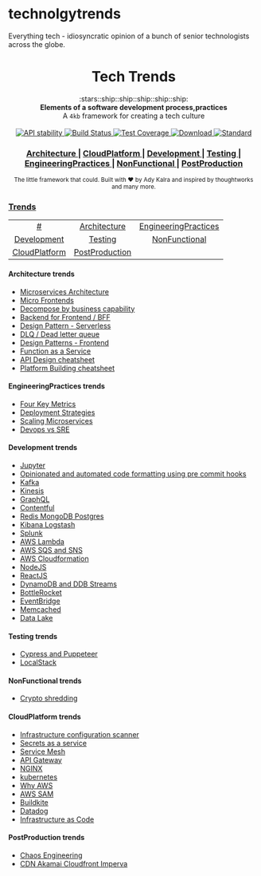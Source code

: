 # technolgytrends
Everything tech - idiosyncratic opinion of a bunch of senior technologists across the globe.

<h1 align="center">Tech Trends</h1>

<div align="center">
  :stars::ship::ship::ship::ship::ship:
</div>
<div align="center">
  <strong>Elements of a software development process,practices</strong>
</div>
<div align="center">
  A <code>4kb</code> framework for creating a tech culture
</div>

<br />

<div align="center">
  <!-- Stability -->
  <a href="https://nodejs.org/api/documentation.html#documentation_stability_index">
    <img src="https://img.shields.io/badge/stability-experimental-orange.svg?style=flat-square"
      alt="API stability" />
  </a>  
  <!-- Build Status -->
  <a href="https://travis-ci.org/choojs/choo">
    <img src="https://img.shields.io/travis/choojs/choo/master.svg?style=flat-square"
      alt="Build Status" />
  </a>
  <!-- Test Coverage -->
  <a href="https://codecov.io/github/choojs/choo">
    <img src="https://img.shields.io/codecov/c/github/choojs/choo/master.svg?style=flat-square"
      alt="Test Coverage" />
  </a>
  <!-- Downloads -->
  <a href="https://npmjs.org/package/choo">
    <img src="https://img.shields.io/npm/dt/choo.svg?style=flat-square"
      alt="Download" />
  </a>
  <!-- Standard -->
  <a href="https://standardjs.com">
    <img src="https://img.shields.io/badge/code%20style-standard-brightgreen.svg?style=flat-square"
      alt="Standard" />
  </a>
</div>

<div align="center">
  <h3>
    <a href="https://github.com/AdyKalra/technolgytrends/tree/master/Architecture%20trends">
      Architecture 
    </a>
    <span> | </span>
    <a href="https://github.com/AdyKalra/technolgytrends/tree/master/CloudPlatform%20trends">
      CloudPlatform 
    </a>
    <span> | </span>
    <a href="https://github.com/AdyKalra/technolgytrends/tree/master/Development%20trends">
      Development 
    </a>
    <span> | </span>
    <a href="https://github.com/AdyKalra/technolgytrends/tree/master/Testing%20trends">
      Testing 
    </a>
    <span> | </span>
    <a href="https://github.com/AdyKalra/technolgytrends/tree/master/EngineeringPractices%20trends">
      EngineeringPractices 
    </a>
     <span> | </span>
     <a href="https://github.com/AdyKalra/technolgytrends/tree/master/NonFunctional%20trends">
      NonFunctional  
    </a>    
     <span> | </span>
     <a href="https://github.com/AdyKalra/technolgytrends/tree/master/PostProduction%20trends">
      PostProduction  
    </a>
    </h3>
</div>

<div align="center">
  <sub>The little framework that could. Built with ❤︎ by
  Ady Kalra</a> and
    inspired by thoughtworks and many more.
  </a>
</div>

### [Trends](#trends-1)
|     |     |     |   
|:-:  |:-:  |:-:  |
| [#](#-trends) 	| [Architecture](#Architecture-trends) 	| [EngineeringPractices](#EngineeringPractices-trends) |
| [Development](#Development-trends) 	| [Testing](#c-trends) 	| [NonFunctional](#NonFunctional-trends) 	| 
| [CloudPlatform](#CloudPlatform-trends) 	| [PostProduction](#PostProduction-trends) 	| 


#### Architecture trends
- [Microservices Architecture](https://github.com/AdyKalra/technolgytrends/blob/master/Architecture%20trends/Microservice%20Architecture.md)
- [Micro Frontends](https://github.com/AdyKalra/technolgytrends/blob/master/Architecture%20trends/Micro%20Frontends.md)
- [Decompose by business capability](https://github.com/AdyKalra/technolgytrends/blob/master/Architecture%20trends/Pattern%20:%20Decompose%20by%20business%20capability.md)
- [Backend for Frontend / BFF](https://github.com/AdyKalra/technolgytrends/blob/master/Architecture%20trends/BFF.md)
- [Design Pattern - Serverless](https://github.com/AdyKalra/technolgytrends/blob/master/Architecture%20trends/Design%20Patterns%20-%20Serverless.md)
- [DLQ / Dead letter queue](https://github.com/AdyKalra/technolgytrends/blob/master/Architecture%20trends/DLQ.md)
- [Design Patterns - Frontend](https://github.com/AdyKalra/technolgytrends/blob/master/Architecture%20trends/Design%20Patterns%20-%20Frontend.md)
- [Function as a Service](https://github.com/AdyKalra/technolgytrends/blob/master/Architecture%20trends/Function%20as%20a%20Service.md)
- [API Design cheatsheet](https://github.com/AdyKalra/technolgytrends/blob/master/Architecture%20trends/API%20Design%20Cheat%20Sheet.md)
- [Platform Building cheatsheet](https://github.com/AdyKalra/technolgytrends/blob/master/Architecture%20trends/Platform-Building%20Cheat%20Sheet.md)

#### EngineeringPractices trends
- [Four Key Metrics](https://github.com/AdyKalra/technolgytrends/blob/master/EngineeringPractices%20trends/Four%20Key%20Metrics.md)
- [Deployment Strategies](https://github.com/AdyKalra/technolgytrends/blob/master/EngineeringPractices%20trends/Deployment-Strategies.md)
- [Scaling Microservices](https://github.com/AdyKalra/technolgytrends/blob/master/EngineeringPractices%20trends/Scaling%20Microservices.md)
- [Devops vs SRE](https://github.com/AdyKalra/technolgytrends/blob/master/EngineeringPractices%20trends/DevOps%20Versus%20SRE.md)

#### Development trends
- [Jupyter](https://github.com/AdyKalra/technolgytrends/blob/master/Development%20trends/Jupyter.md)
- [Opinionated and automated code formatting using pre commit hooks](https://github.com/AdyKalra/technolgytrends/blob/master/Development%20trends/Opinionated%20and%20automated%20code%20formatting%20using%20pre%20commit%20hooks.md)
- [Kafka](https://github.com/AdyKalra/technolgytrends/blob/master/Development%20trends/Kafka.md)
- [Kinesis](https://github.com/AdyKalra/technolgytrends/blob/master/Development%20trends/Kinesis.md)
- [GraphQL](https://github.com/AdyKalra/technolgytrends/blob/master/Development%20trends/GraphQL.md)
- [Contentful](https://github.com/AdyKalra/technolgytrends/blob/master/Development%20trends/Contentful.md)
- [Redis MongoDB Postgres](https://github.com/AdyKalra/technolgytrends/blob/master/Development%20trends/Redis%20MongoDB%20Postgres.md)
- [Kibana Logstash](https://github.com/AdyKalra/technolgytrends/blob/master/Development%20trends/Kibana%20Logstash.md)
- [Splunk](https://github.com/AdyKalra/technolgytrends/blob/master/Development%20trends/Splunk.md)
- [AWS Lambda](https://github.com/AdyKalra/technolgytrends/blob/master/Development%20trends/AWS%20Lambda.md)
- [AWS SQS and SNS](https://github.com/AdyKalra/technolgytrends/blob/master/Development%20trends/AWS%20SQS%20and%20SNS.md)
- [AWS Cloudformation](https://github.com/AdyKalra/technolgytrends/blob/master/Development%20trends/AWS%20Cloudformation.md)
- [NodeJS](https://github.com/AdyKalra/technolgytrends/blob/master/Development%20trends/NodeJs.md)
- [ReactJS](https://github.com/AdyKalra/technolgytrends/blob/master/Development%20trends/ReactJS.md)
- [DynamoDB and DDB Streams](https://github.com/AdyKalra/technolgytrends/blob/master/Development%20trends/Dynamodb%20and%20Dynamodb%20streams.md)
- [BottleRocket](https://github.com/AdyKalra/technolgytrends/blob/master/Development%20trends/BottleRocket.md)
- [EventBridge](https://github.com/AdyKalra/technolgytrends/blob/master/Development%20trends/Eventbridge.md)
- [Memcached](https://github.com/AdyKalra/technolgytrends/blob/master/Development%20trends/Memcached.md)
- [Data Lake](https://github.com/AdyKalra/technolgytrends/blob/master/Development%20trends/Datalake.md)

#### Testing trends
- [Cypress and Puppeteer](https://github.com/AdyKalra/technolgytrends/blob/master/Testing%20trends/Cypress%20and%20Puppeteer.md)
- [LocalStack](https://github.com/AdyKalra/technolgytrends/blob/master/Testing%20trends/LocalStack.md)

#### NonFunctional trends
- [Crypto shredding](https://github.com/AdyKalra/technolgytrends/blob/master/NonFunctional%20trends/Crypto%20shredding.md)

#### CloudPlatform trends
- [Infrastructure configuration scanner](https://github.com/AdyKalra/technolgytrends/blob/master/CloudPlatform%20trends/Infrastructure%20configuration%20scanner.md)
- [Secrets as a service](https://github.com/AdyKalra/technolgytrends/blob/master/CloudPlatform%20trends/Secrets%20as%20a%20service.md)
- [Service Mesh](https://github.com/AdyKalra/technolgytrends/blob/master/CloudPlatform%20trends/Service%20mesh.md)
- [API Gateway](https://github.com/AdyKalra/technolgytrends/blob/master/CloudPlatform%20trends/AWS%20API%20Gateway.md)
- [NGINX](https://github.com/AdyKalra/technolgytrends/blob/master/CloudPlatform%20trends/Nginx.md)
- [kubernetes](https://github.com/AdyKalra/technolgytrends/blob/master/CloudPlatform%20trends/K8s.md)
- [Why AWS](https://github.com/AdyKalra/technolgytrends/blob/master/CloudPlatform%20trends/AWS%20-%20Why.md)
- [AWS SAM](https://github.com/AdyKalra/technolgytrends/blob/master/CloudPlatform%20trends/AWS%20SAM.md)
- [Buildkite](https://github.com/AdyKalra/technolgytrends/blob/master/CloudPlatform%20trends/Buildkite.md)
- [Datadog](https://github.com/AdyKalra/technolgytrends/blob/master/CloudPlatform%20trends/Datadog.md)
- [Infrastructure as Code](https://github.com/AdyKalra/technolgytrends/blob/master/CloudPlatform%20trends/Infrastructure%20as%20Code.md)

#### PostProduction trends
- [Chaos Engineering](https://github.com/AdyKalra/technolgytrends/blob/master/PostProduction%20trends/Chaos%20Engineering.md)
- [CDN Akamai Cloudfront Imperva](https://github.com/AdyKalra/technolgytrends/blob/master/PostProduction%20trends/CDN%20Incapsula%20Akamai%20Cloudfront.md)
